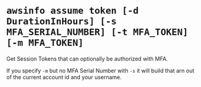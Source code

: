 # `awsinfo assume token [-d DurationInHours] [-s MFA_SERIAL_NUMBER] [-t MFA_TOKEN] [-m MFA_TOKEN]`

Get Session Tokens that can optionally be authorized with MFA.

If you specify `-m` but no MFA Serial Number with `-s` it will build that arn out of the current account id and your username.